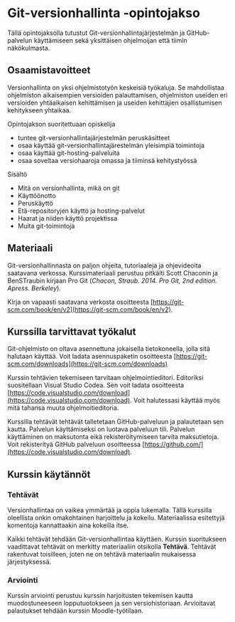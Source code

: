 # Git-versionhallinta -opintojakso

Tällä opintojaksolla tutustut Git-versionhallintajärjestelmän ja GitHub-palvelun käyttämiseen sekä yksittäisen ohjelmoijan että tiimin näkökulmasta. 

## Osaamistavoitteet

Versionhallinta on yksi ohjelmistotyön keskeisiä työkaluja. Se mahdollistaa ohjelmiston aikaisempien versioiden palauttamisen, ohjelmiston useiden eri versioiden yhtäaikaisen kehittämisen ja useiden kehittäjien osallistumisen kehitykseen yhtaikaa. 

Opintojakson suoritettuaan opiskelija

- tuntee git-versionhallintajärjestelmän peruskäsitteet
- osaa käyttää git-versionhallintajärestelmän yleisimpiä toimintoja
- osaa käyttää git-hosting-palveluita
- osaa soveltaa versiohaaroja omassa ja tiiminsä kehitystyössä

Sisältö

- Mitä on versionhallinta, mikä on git
- Käyttöönotto
- Peruskäyttö
- Etä-repositoryjen käyttö ja hosting-palvelut
- Haarat ja niiden käyttö projektissa
- Muita git-toimintoja

## Materiaali

Git-versionhallinnasta on paljon ohjeita, tutoriaaleja ja ohjevideoita saatavana verkossa. Kurssimateriaali perustuu pitkälti Scott Chaconin ja BenSTraubin kirjaan Pro Git (_Chacon, Straub. 2014. Pro Git, 2nd edition. Apress. Berkeley_). 

Kirja on vapaasti saatavana verkosta osoitteesta [https://git-scm.com/book/en/v2](https://git-scm.com/book/en/v2).



## Kurssilla tarvittavat työkalut

Git-ohjelmisto on oltava asennettuna jokaisella tietokoneella, jolla sitä halutaan käyttää. Voit ladata asennuspaketin osoitteesta [https://git-scm.com/downloads](https://git-scm.com/downloads)

Kurssin tehtävien tekemiseen tarvitaan ohjelmointieditori. Editoriksi suositellaan Visual Studio Codea. Sen voit ladata osoitteesta [https://code.visualstudio.com/download](https://code.visualstudio.com/download). Voit halutessasi käyttää myös mitä tahansa muuta ohjelmoitieditoria.

Kurssilla tehtävät tehtävät talletetaan GitHub-palveluun ja palautetaan sen kautta. Palvelun käyttämiseksi on luotava palveluun tili. Palvelun käyttäminen on maksutonta eikä rekisteröitymiseen tarvita maksutietoja. Voit rekisterityä GitHub palveluun osoitteessa [https://github.com/](https://code.visualstudio.com/download).

## Kurssin käytännöt

### Tehtävät

Versionhallintaa on vaikea ymmärtää ja oppia lukemalla. Tällä kurssilla oleellista onkin omakohtainen harjoittelu ja kokeilu. Materiaalissa esitettyjä komentoja kannattaakin aina kokeilla itse.

Kaikki tehtävät tehdään Git-versionhallintaa käyttäen. Kurssin suoritukseen vaadittavat tehtävät on merkitty materiaaliin otsikolla __Tehtävä__. Tehtävät rakentuvat toisilleen, joten ne on tehtävä materiaalin mukaisessa järjestyksessä.

### Arviointi

Kurssin arviointi perustuu kurssin harjoitusten tekemisen kautta muodostuneeseen lopputuotokseen ja sen versiohistoriaan. Arvioitavat palautukset tehdään kurssin Moodle-työtilaan.

